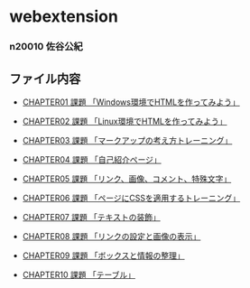 # webextension
### n20010 佐谷公紀

## ファイル内容

- <a href=https://github.com/n20010/webextension/tree/master/chapter01>CHAPTER01 課題 「Windows環境でHTMLを作ってみよう」</a>

- <a href=https://github.com/n20010/webextension/tree/master/chapter02>CHAPTER02 課題 「Linux環境でHTMLを作ってみよう」</a>

- <a href=https://github.com/n20010/webextension/tree/master/chapter03>CHAPTER03 課題 「マークアップの考え方トレーニング」</a>

- <a href=https://github.com/n20010/webextension/tree/master/chapter04>CHAPTER04 課題 「自己紹介ページ」</a>

- <a href=https://github.com/n20010/webextension/tree/master/chapter05>CHAPTER05 課題 「リンク、画像、コメント、特殊文字」</a>

- <a href=https://github.com/n20010/webextension/tree/master/chapter06>CHAPTER06 課題 「ページにCSSを適用するトレーニング」</a>

- <a href=https://github.com/n20010/webextension/tree/master/chapter07>CHAPTER07 課題 「テキストの装飾」</a>

- <a href=https://github.com/n20010/webextension/tree/master/chapter08>CHAPTER08 課題 「リンクの設定と画像の表示」</a>

- <a href=https://github.com/n20010/webextension/tree/master/chapter09>CHAPTER09 課題 「ボックスと情報の整理」</a>

- <a href=https://github.com/n20010/webextension/tree/master/chapter010>CHAPTER10 課題 「テーブル」</a>
